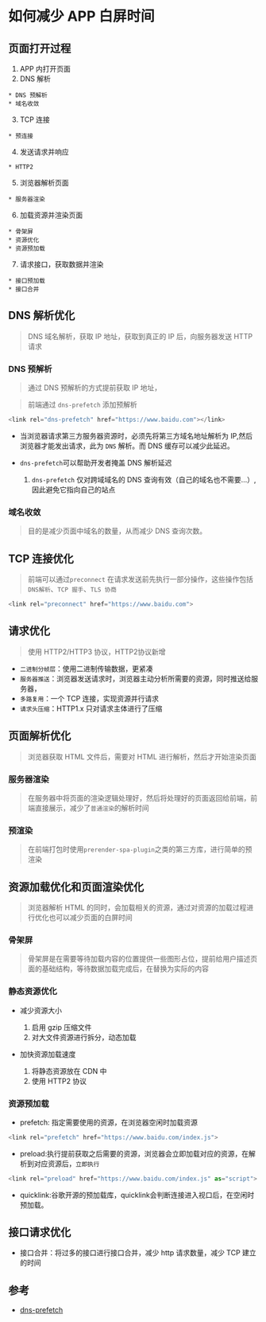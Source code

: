 # 如何减少 APP 白屏时间

## 页面打开过程

  1. APP 内打开页面
  2. DNS 解析

    * DNS 预解析
    * 域名收敛

  3. TCP 连接

    * 预连接

  4. 发送请求并响应

    * HTTP2

  5. 浏览器解析页面

    * 服务器渲染

  6. 加载资源并渲染页面

    * 骨架屏
    * 资源优化
    * 资源预加载

  7. 请求接口，获取数据并渲染

    * 接口预加载
    * 接口合并

## DNS 解析优化

> DNS 域名解析，获取 IP 地址，获取到真正的 IP 后，向服务器发送 HTTP 请求

### DNS 预解析

> 通过 DNS 预解析的方式提前获取 IP 地址，

> 前端通过 `dns-prefetch` 添加预解析

```js
<link rel="dns-prefetch" href="https://www.baidu.com"></link>
```

  * 当浏览器请求第三方服务器资源时，必须先将第三方域名地址解析为 IP,然后浏览器才能发出请求，此为 `DNS` 解析。而 DNS 缓存可以减少此延迟。
  * `dns-prefetch`可以帮助开发者掩盖 DNS 解析延迟

    1. `dns-prefetch` 仅对跨域域名的 DNS 查询有效（自己的域名也不需要...）,因此避免它指向自己的站点

### 域名收敛

> 目的是减少页面中域名的数量，从而减少 DNS 查询次数。

## TCP 连接优化

> 前端可以通过`preconnect` 在请求发送前先执行一部分操作，这些操作包括 `DNS解析`、`TCP 握手`、`TLS 协商`

```js
<link rel="preconnect" href="https://www.baidu.com">
```

## 请求优化

> 使用 HTTP2/HTTP3 协议，HTTP2协议新增

  * `二进制分帧层`：使用二进制传输数据，更紧凑
  * `服务器推送`：浏览器发送请求时，浏览器主动分析所需要的资源，同时推送给服务器，
  * `多路复用`：一个 TCP 连接，实现资源并行请求
  * `请求头压缩`：HTTP1.x 只对请求主体进行了压缩

## 页面解析优化

> 浏览器获取 HTML 文件后，需要对 HTML 进行解析，然后才开始渲染页面

### 服务器渲染

> 在服务器中将页面的渲染逻辑处理好，然后将处理好的页面返回给前端，前端直接展示，减少了`普通渲染`的解析时间

### 预渲染

> 在前端打包时使用`prerender-spa-plugin`之类的第三方库，进行简单的预渲染

## 资源加载优化和页面渲染优化

> 浏览器解析 HTML 的同时，会加载相关的资源，通过对资源的加载过程进行优化也可以减少页面的白屏时间

### 骨架屏

> 骨架屏是在需要等待加载内容的位置提供一些图形占位，提前给用户描述页面的基础结构，等待数据加载完成后，在替换为实际的内容

### 静态资源优化

  * 减少资源大小

    1. 启用 gzip 压缩文件
    2. 对大文件资源进行拆分，动态加载

  * 加快资源加载速度

    1. 将静态资源放在 CDN 中
    2. 使用 HTTP2 协议

### 资源预加载

  * prefetch: 指定需要使用的资源，在浏览器空闲时加载资源

```js
<link rel="prefetch" href="https://www.baidu.com/index.js">
```

  * preload:执行提前获取之后需要的资源，浏览器会立即加载对应的资源，在解析到对应资源后，`立即执行`

```js
<link rel="preload" href="https://www.baidu.com/index.js" as="script">
```

  * quicklink:谷歌开源的预加载库，quicklink会判断连接进入视口后，在空闲时预加载。

## 接口请求优化

  * 接口合并：将过多的接口进行接口合并，减少 http 请求数量，减少 TCP 建立的时间

## 参考

* [dns-prefetch](https://developer.mozilla.org/zh-CN/docs/Web/Performance/dns-prefetch)
